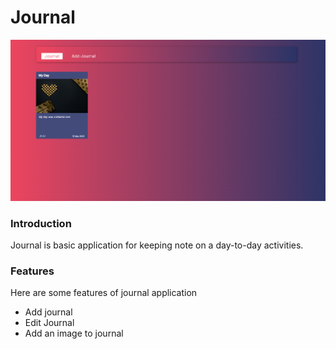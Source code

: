 # Journal
![Alt text](/Addjournalhome.png "Optional title")

### Introduction 

Journal is basic application for keeping note on a day-to-day activities.
 


### Features

Here are some features of journal application 

+ Add journal
+ Edit Journal
+ Add an image to journal 